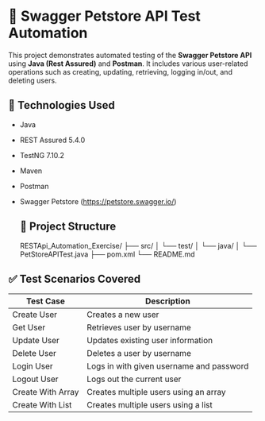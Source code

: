 # 🧪 Swagger Petstore API Test Automation

This project demonstrates automated testing of the **Swagger Petstore API** using **Java (Rest Assured)** and **Postman**. It includes various user-related operations such as creating, updating, retrieving, logging in/out, and deleting users.

## 🚀 Technologies Used

- Java 
- REST Assured 5.4.0
- TestNG 7.10.2
- Maven
- Postman
- Swagger Petstore (https://petstore.swagger.io/)

  ## 📁 Project Structure
  RESTApi_Automation_Exercise/
├── src/
│ └── test/
│ └── java/
│ └── PetStoreAPITest.java
├── pom.xml
└── README.md

## ✅ Test Scenarios Covered

| Test Case             | Description                                |
|-----------------------|--------------------------------------------|
| Create User           | Creates a new user                         |
| Get User              | Retrieves user by username                 |
| Update User           | Updates existing user information          |
| Delete User           | Deletes a user by username                 |
| Login User            | Logs in with given username and password   |
| Logout User           | Logs out the current user                  |
| Create With Array     | Creates multiple users using an array      |
| Create With List      | Creates multiple users using a list        |


